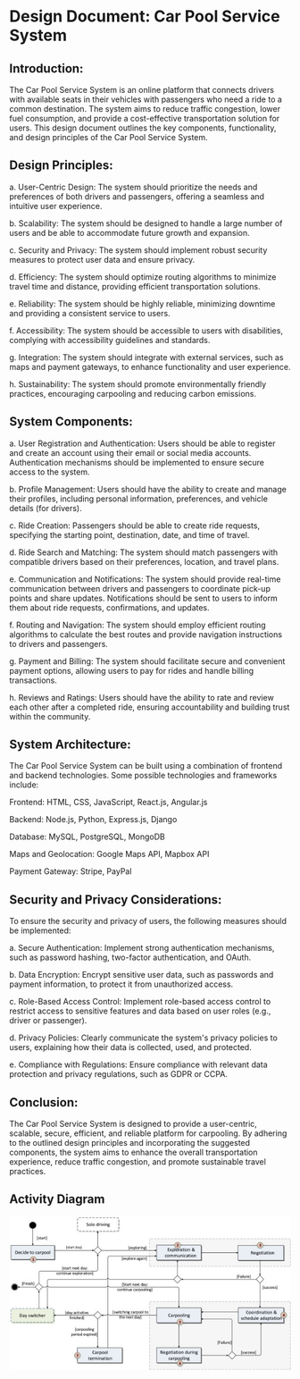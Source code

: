 # Design Document: Car Pool Service System

## **Introduction:**

The Car Pool Service System is an online platform that connects drivers with available seats in their vehicles with passengers who need a ride to a common destination. The system aims to reduce traffic congestion, lower fuel consumption, and provide a cost-effective transportation solution for users. This design document outlines the key components, functionality, and design principles of the Car Pool Service System.

## **Design Principles:**
a. User-Centric Design: The system should prioritize the needs and preferences of both drivers and passengers, offering a seamless and intuitive user experience.

b. Scalability: The system should be designed to handle a large number of users and be able to accommodate future growth and expansion.

c. Security and Privacy: The system should implement robust security measures to protect user data and ensure privacy.

d. Efficiency: The system should optimize routing algorithms to minimize travel time and distance, providing efficient transportation solutions.

e. Reliability: The system should be highly reliable, minimizing downtime and providing a consistent service to users.

f. Accessibility: The system should be accessible to users with disabilities, complying with accessibility guidelines and standards.

g. Integration: The system should integrate with external services, such as maps and payment gateways, to enhance functionality and user experience.

h. Sustainability: The system should promote environmentally friendly practices, encouraging carpooling and reducing carbon emissions.

## **System Components:**
a. User Registration and Authentication: Users should be able to register and create an account using their email or social media accounts. Authentication mechanisms should be implemented to ensure secure access to the system.

b. Profile Management: Users should have the ability to create and manage their profiles, including personal information, preferences, and vehicle details (for drivers).

c. Ride Creation: Passengers should be able to create ride requests, specifying the starting point, destination, date, and time of travel.

d. Ride Search and Matching: The system should match passengers with compatible drivers based on their preferences, location, and travel plans.

e. Communication and Notifications: The system should provide real-time communication between drivers and passengers to coordinate pick-up points and share updates. Notifications should be sent to users to inform them about ride requests, confirmations, and updates.

f. Routing and Navigation: The system should employ efficient routing algorithms to calculate the best routes and provide navigation instructions to drivers and passengers.

g. Payment and Billing: The system should facilitate secure and convenient payment options, allowing users to pay for rides and handle billing transactions.

h. Reviews and Ratings: Users should have the ability to rate and review each other after a completed ride, ensuring accountability and building trust within the community.

## **System Architecture:**
The Car Pool Service System can be built using a combination of frontend and backend technologies. Some possible technologies and frameworks include:

Frontend: HTML, CSS, JavaScript, React.js, Angular.js

Backend: Node.js, Python, Express.js, Django

Database: MySQL, PostgreSQL, MongoDB

Maps and Geolocation: Google Maps API, Mapbox API

Payment Gateway: Stripe, PayPal

## **Security and Privacy Considerations:**
To ensure the security and privacy of users, the following measures should be implemented:

a. Secure Authentication: Implement strong authentication mechanisms, such as password hashing, two-factor authentication, and OAuth.

b. Data Encryption: Encrypt sensitive user data, such as passwords and payment information, to protect it from unauthorized access.

c. Role-Based Access Control: Implement role-based access control to restrict access to sensitive features and data based on user roles (e.g., driver or passenger).

d. Privacy Policies: Clearly communicate the system's privacy policies to users, explaining how their data is collected, used, and protected.

e. Compliance with Regulations: Ensure compliance with relevant data protection and privacy regulations, such as GDPR or CCPA.

## **Conclusion:**
The Car Pool Service System is designed to provide a user-centric, scalable, secure, efficient, and reliable platform for carpooling. By adhering to the outlined design principles and incorporating the suggested components, the system aims to enhance the overall transportation experience, reduce traffic congestion, and promote sustainable travel practices.

## **Activity Diagram**

![image](/asset/images/Activity_Diagram.jpeg)




